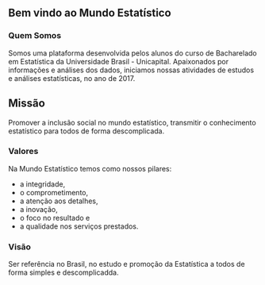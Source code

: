 ## Bem vindo ao Mundo Estatístico

### Quem Somos
Somos uma plataforma desenvolvida pelos alunos do curso de Bacharelado em Estatística da Universidade Brasil - Unicapital. Apaixonados por informações e análises dos dados, iniciamos nossas atividades de estudos e análises estatísticas, no ano de 2017.

## Missão
Promover a inclusão social no mundo estatístico, transmitir o conhecimento estatístico para todos de forma descomplicada.

### Valores
Na Mundo Estatístico temos como nossos pilares:
* a integridade,
* o comprometimento,
* a atenção aos detalhes,
* a inovação,
* o foco no resultado e
* a qualidade nos serviços prestados.

### Visão
Ser referência no Brasil, no estudo e promoção da Estatística a todos de forma simples e descomplicadda.
